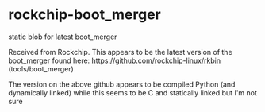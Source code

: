 # rockchip-boot_merger
static blob for latest boot_merger

Received from Rockchip. This appears to be the latest version of the boot_merger found here:
https://github.com/rockchip-linux/rkbin (tools/boot_merger)

The version on the above github appears to be compiled Python (and dynamically linked) while this seems to be C and statically linked but I'm not sure
